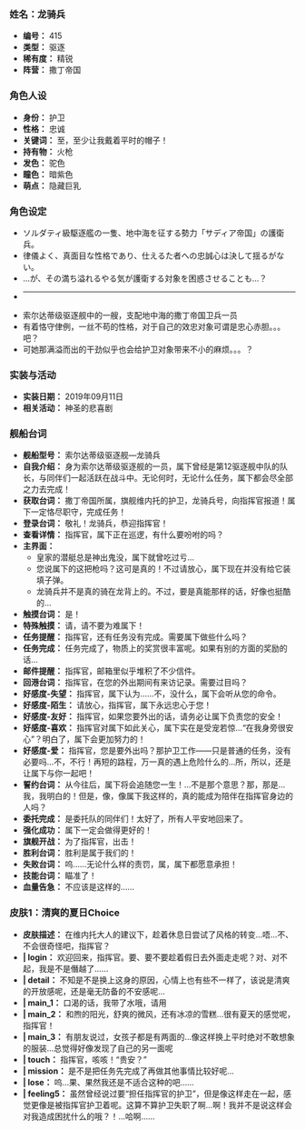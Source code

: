 ### 姓名：龙骑兵
* **编号：** 415
* **类型：** 驱逐
* **稀有度：** 精锐
* **阵营：** 撒丁帝国


### 角色人设
* **身份：** 护卫
* **性格：** 忠诚
* **关键词：** 至，至少让我戴着平时的帽子！
* **持有物：** 火枪
* **发色：** 驼色
* **瞳色：** 暗紫色
* **萌点：** 隐藏巨乳


### 角色设定
* ソルダティ級駆逐艦の一隻、地中海を征する勢力「サディア帝国」の護衛兵。
* 律儀よく、真面目な性格であり、仕えるた者への忠誠心は決して揺るがない。
* …が、その満ち溢れるやる気が護衛する対象を困惑させることも…？
* ----
* 索尔达蒂级驱逐舰中的一艘，支配地中海的撒丁帝国卫兵一员
* 有着恪守侓例，一丝不苟的性格，对于自己的效忠对象可谓是忠心赤胆。。。吧？
* 可她那满溢而出的干劲似乎也会给护卫对象带来不小的麻烦。。。？


### 实装与活动
* **实装日期：** 2019年09月11日
* **相关活动：** 神圣的悲喜剧


### 舰船台词
* **舰船型号：** 索尔达蒂级驱逐舰—龙骑兵
* **自我介绍：** 身为索尔达蒂级驱逐舰的一员，属下曾经是第12驱逐舰中队的队长，与同伴们一起活跃在战斗中。无论何时，无论什么任务，属下都会尽全部之力去完成！
* **获取台词：** 撒丁帝国所属，旗舰维内托的护卫，龙骑兵号，向指挥官报道！属下一定恪尽职守，完成任务！
* **登录台词：** 敬礼！龙骑兵，恭迎指挥官！
* **查看详情：** 指挥官，属下正在巡逻，有什么要吩咐的吗？
* **主界面：**
  * 皇家的潜艇总是神出鬼没，属下就曾吃过亏…
  * 您说属下的这把枪吗？这可是真的！不过请放心，属下现在并没有给它装填子弹。
  * 龙骑兵并不是真的骑在龙背上的。不过，要是真能那样的话，好像也挺酷的…
* **触摸台词：** 是！
* **特殊触摸：** 请，请不要为难属下！
* **任务提醒：** 指挥官，还有任务没有完成。需要属下做些什么吗？
* **任务完成：** 任务完成了，物质上的奖赏很丰富呢。如果有别的方面的奖励的话…
* **邮件提醒：** 指挥官，邮箱里似乎堆积了不少信件。
* **回港台词：** 指挥官，在您的外出期间有来访记录。需要过目吗？
* **好感度-失望：** 指挥官，属下认为……不，没什么，属下会听从您的命令。
* **好感度-陌生：** 请放心，指挥官，属下永远忠心于您！
* **好感度-友好：** 指挥官，如果您要外出的话，请务必让属下负责您的安全！
* **好感度-喜欢：** 指挥官对属下如此关心，属下实在是受宠若惊…“在我身旁很安心”？明白了，属下会更加努力的！
* **好感度-爱：** 指挥官，您是要外出吗？那护卫工作——只是普通的任务，没有必要吗…不，不行！再短的路程，万一真的遇上危险什么的…所，所以，还是让属下与你一起吧！
* **誓约台词：** 从今往后，属下将会追随您一生！…不是那个意思？那，那是…我，我明白的！但是，像，像属下我这样的，真的能成为陪伴在指挥官身边的人吗？
* **委托完成：** 是委托队的同伴们！太好了，所有人平安地回来了。
* **强化成功：** 属下一定会做得更好的！
* **旗舰开战：** 为了指挥官，出击！
* **胜利台词：** 胜利是属于我们的！
* **失败台词：** 呜……无论什么样的责罚，属，属下都愿意承担！
* **技能台词：** 瞄准了！
* **血量告急：** 不应该是这样的……


### 皮肤1：清爽的夏日Choice
* **皮肤描述：** 在维内托大人的建议下，趁着休息日尝试了风格的转变…唔…不、不会很奇怪吧，指挥官？
* **| login：** 欢迎回来，指挥官。要、要不要趁着假日去外面走走呢？对、对不起，我是不是僭越了……
* **| detail：** 不知是不是换上这身的原因，心情上也有些不一样了，该说是清爽的开放感呢，还是毫无防备的不安感呢…
* **| main_1：** 口渴的话，我带了水哦，请用
* **| main_2：** 和煦的阳光，舒爽的微风，还有冰凉的雪糕…很有夏天的感觉呢，指挥官！
* **| main_3：** 有朋友说过，女孩子都是有两面的…像这样换上平时绝对不敢想象的服装…总觉得好像发现了自己的另一面呢
* **| touch：** 指挥官，咳咳！“贵安？”
* **| mission：** 是不是把任务先完成了再做其他事情比较好呢…
* **| lose：** 呜…果、果然我还是不适合这种的吧……
* **| feeling5：** 虽然曾经说过要“担任指挥官的护卫”，但是像这样走在一起，感觉更像是被指挥官护卫着呢。这算不算护卫失职了啊…啊！我并不是说这样会对我造成困扰什么的哦？！…哈啊……
